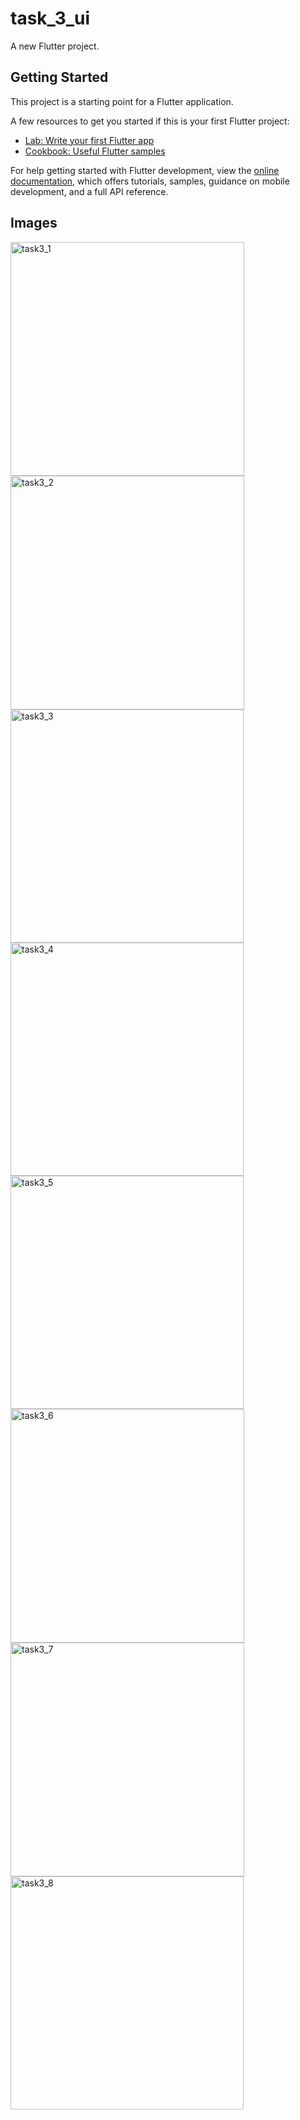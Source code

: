 # task_3_ui

A new Flutter project.

## Getting Started

This project is a starting point for a Flutter application.

A few resources to get you started if this is your first Flutter project:

- [Lab: Write your first Flutter app](https://docs.flutter.dev/get-started/codelab)
- [Cookbook: Useful Flutter samples](https://docs.flutter.dev/cookbook)

For help getting started with Flutter development, view the
[online documentation](https://docs.flutter.dev/), which offers tutorials,
samples, guidance on mobile development, and a full API reference.

## Images


<img width="374" alt="task3_1" src="https://github.com/user-attachments/assets/c2a78826-7b49-42bb-bf6c-ea35186e922f" />
<img width="374" alt="task3_2" src="https://github.com/user-attachments/assets/f1603fab-7ca4-4004-8308-fcdf7713bf10" />
<img width="373" alt="task3_3" src="https://github.com/user-attachments/assets/3fb320a4-b9b3-497d-b1db-289d7f0c45b0" />
<img width="373" alt="task3_4" src="https://github.com/user-attachments/assets/bc79ee4c-3c7d-40ef-89c5-96cea95575da" />
<img width="373" alt="task3_5" src="https://github.com/user-attachments/assets/8647db03-6a15-47c7-b57e-24806d960a9e" />
<img width="374" alt="task3_6" src="https://github.com/user-attachments/assets/5bc32387-ebb1-484d-bc02-b6a8337e45e1" />
<img width="374" alt="task3_7" src="https://github.com/user-attachments/assets/b8c95785-73a0-4b61-bea6-2d7e4a44dc19" />
<img width="373" alt="task3_8" src="https://github.com/user-attachments/assets/23ea9124-fc51-43e1-9338-38b0368ec927" />


